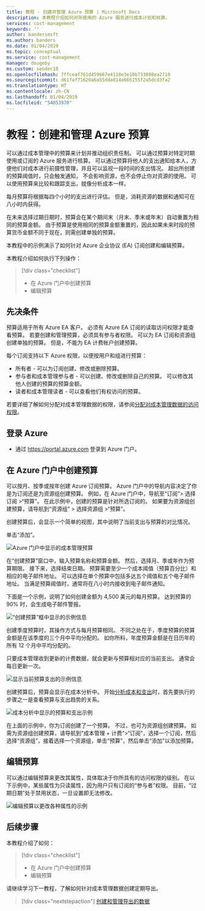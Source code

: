 ```yaml
---
title: 教程 - 创建并管理 Azure 预算 | Microsoft Docs
description: 本教程介绍如何对所使用的 Azure 服务进行成本计划和核算。
services: cost-management
keywords: ''
author: bandersmsft
ms.author: banders
ms.date: 01/04/2019
ms.topic: conceptual
ms.service: cost-management
manager: dougeby
ms.custom: seodec18
ms.openlocfilehash: 7ffceaf761d459667e4118e3e10b733898ea2710
ms.sourcegitcommit: d61faf71620a6a55dda014a665155f2a5dcd3fa2
ms.translationtype: HT
ms.contentlocale: zh-CN
ms.lasthandoff: 01/04/2019
ms.locfileid: "54053970"
---
```

# <a name="tutorial-create-and-manage-azure-budgets"></a>教程：创建和管理 Azure 预算

可以通过成本管理中的预算来计划并推动组织责任制。 可以通过预算对特定时期使用或订阅的 Azure 服务进行核算。 可以通过预算将他人的支出通知给本人，方便他们对成本进行前摄性管理，并且可以监视一段时间的支出情况。 超出所创建的预算阈值时，只会触发通知， 不会影响资源，也不会停止你对资源的使用。 可以使用预算来比较和跟踪支出，就像分析成本一样。

每月预算将根据每四个小时的支出进行评估。 但是，消耗资源的数据和通知可在八小时内获得。  

在未来选择过期日期时，预算会在某个期间末（月末、季末或年末）自动重置为相同的预算金额。 由于预算是使用相同的预算金额重置的，因此如果未来时段的预算货币金额不同于现在，则需创建单独的预算。

本教程中的示例演示了如何针对 Azure 企业协议 (EA) 订阅创建和编辑预算。

本教程介绍如何执行下列操作：

> [!div class="checklist"]
> * 在 Azure 门户中创建预算
> * 编辑预算

## <a name="prerequisites"></a>先决条件

预算适用于所有 Azure EA 客户。 必须有 Azure EA 订阅的读取访问权限才能查看预算。 若要创建和管理预算，必须具有参与者权限。 可以为 EA 订阅和资源组创建单独的预算。 但是，不能为 EA 计费帐户创建预算。

每个订阅支持以下 Azure 权限，以便按用户和组进行预算：

- 所有者 - 可以为订阅创建、修改或删除预算。
- 参与者和成本管理参与者 - 可以创建、修改或删除自己的预算。 可以修改其他人创建的预算的预算金额。
- 读者和成本管理读者 - 可以查看他们有权访问的预算。

若要详细了解如何分配对成本管理数据的权限，请参阅[分配对成本管理数据的访问权限](assign-access-acm-data.md)。

## <a name="sign-in-to-azure"></a>登录 Azure

- 通过 https://portal.azure.com 登录到 Azure 门户。

## <a name="create-a-budget-in-the-azure-portal"></a>在 Azure 门户中创建预算

可以按月、按季或按年创建 Azure 订阅预算。 Azure 门户中的导航内容决定了你是为订阅还是为资源组创建预算。 例如，在 Azure 门户中，导航至“订阅”&gt; 选择订阅 &gt;“预算”。 在此示例中，创建的预算是针对所选订阅的。 如果要为资源组创建预算，请导航到“资源组” > 选择资源组 >“预算”。

创建预算后，会显示一个简单的视图，其中说明了当前支出与预算的对比情况。

单击“添加”。

![Azure 门户中显示的成本管理预算](./media/tutorial-acm-create-budgets/budgets01.png)

在“创建预算”窗口中，输入预算名称和预算金额。 然后，选择月、季或年作为预算期限。 接下来，选择结束日期。 预算需要至少一个成本阈值（预算百分比）和相应的电子邮件地址。 可以选择在单个预算中包括多达五个阈值和五个电子邮件地址。 当满足预算阈值时，通常将在八小时内接收到电子邮件通知。

下面是一个示例，说明了如何创建金额为 4,500 美元的每月预算。 达到预算的 90% 时，会生成电子邮件警报。

![“创建预算”框中显示的示例信息](./media/tutorial-acm-create-budgets/monthly-budget01.png)

创建季度预算时，其操作方式与每月预算相同。 不同之处在于，季度预算的预算金额是在该季度的三个月中平均分配的。 如你所料，年度预算金额是在日历年的所有 12 个月中平均分配的。

只要成本管理收到更新的计费数据，就会更新与预算相对应的当前支出。 通常会每日更新一次。

![显示当前预算支出的示例信息](./media/tutorial-acm-create-budgets/budgets-current-spending.png)

创建预算后，预算会显示在成本分析中。 开始[分析成本和支出](quick-acm-cost-analysis.md)时，首先要执行的步骤之一是查看预算与支出趋势的关系。

![成本分析中显示的预算和支出示例](./media/tutorial-acm-create-budgets/cost-analysis.png)

在上面的示例中，你为订阅创建了一个预算。 不过，也可为资源组创建预算。 如需为资源组创建预算，请导航到“成本管理 + 计费”&gt;“订阅”，选择一个订阅，然后选择“资源组”，接着选择一个资源组，单击“预算”，然后单击“添加”以添加预算。

## <a name="edit-a-budget"></a>编辑预算

可以通过编辑预算来更改其属性，具体取决于你所具有的访问权限的级别。 在以下示例中，某些属性为只读属性，因为用户只有订阅的“参与者”权限。 目前，“过期日期”处于禁用状态，一旦设置即无法修改。

![编辑预算以更改各种属性的示例](./media/tutorial-acm-create-budgets/edit-budget.png)


## <a name="next-steps"></a>后续步骤

本教程介绍了如何：

> [!div class="checklist"]
> * 在 Azure 门户中创建预算
> * 编辑预算

请继续学习下一教程，了解如何针对成本管理数据创建定期导出。

> [!div class="nextstepaction"]
> [创建和管理导出的数据](tutorial-export-acm-data.md)
